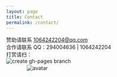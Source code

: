 ```yaml
---
layout: page
title: Contact
permalink: /contact/
---
```




赞助请联系 1064242204@qq.com
<br/>
合作请联系 QQ：294004636 | 1064242204
<br/>
打赏请扫：
<br/>
![create gh-pages branch](http://ogu9js0qs.bkt.clouddn.com/weixing.png)<br />
　　　　![avatar](http://ogu9js0qs.bkt.clouddn.com/20160310121142638_avatar.jpg)